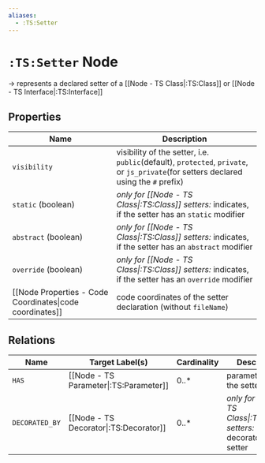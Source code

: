 ```yaml
---
aliases:
  - :TS:Setter
---
```

# `:TS:Setter` Node

-> represents a declared setter of a [[Node - TS Class|:TS:Class]] or [[Node - TS Interface|:TS:Interface]]

## Properties

| Name                                                     | Description                                                                                                                          |
| -------------------------------------------------------- | ------------------------------------------------------------------------------------------------------------------------------------ |
| `visibility`                                             | visibility of the setter, i.e. `public`(default), `protected`, `private`, or `js_private`(for setters declared using the `#` prefix) |
| `static` (boolean)                                       | *only for [[Node - TS Class\|:TS:Class]] setters:* indicates, if the setter has an `static` modifier                                 |
| `abstract` (boolean)                                     | *only for [[Node - TS Class\|:TS:Class]] setters:* indicates, if the setter has an `abstract` modifier                               |
| `override` (boolean)                                     | *only for [[Node - TS Class\|:TS:Class]] setters:* indicates, if the setter has an `override` modifier                               |
| [[Node Properties - Code Coordinates\|code coordinates]] | code coordinates of the setter declaration (without `fileName`)                                                                      |

## Relations

| Name           | Target Label(s)                        | Cardinality | Description                                                                     |
| -------------- | -------------------------------------- | ----------- | ------------------------------------------------------------------------------- |
| `HAS`          | [[Node - TS Parameter\|:TS:Parameter]] | 0..*        | parameter(s) of the setter                                                      |
| `DECORATED_BY` | [[Node - TS Decorator\|:TS:Decorator]] | 0..*        | *only for [[Node - TS Class\|:TS:Class]] setters:* all decorators of the setter |
